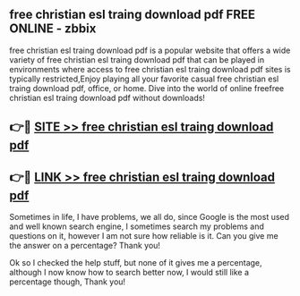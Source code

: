## free christian esl traing download pdf FREE ONLINE - zbbix

free christian esl traing download pdf is a popular website that offers a wide variety of free christian esl traing download pdf that can be played in environments where access to free christian esl traing download pdf sites is typically restricted,Enjoy playing all your favorite casual free christian esl traing download pdf, office, or home. Dive into the world of online freefree christian esl traing download pdf without downloads!

## 👉🔴 [SITE >> free christian esl traing download pdf](http://news.freeplayer.one?title=free_christian_esl_traing_download_pdf&ref=FRRE)

## 👉🔴 [LINK >> free christian esl traing download pdf](http://news.freeplayer.one?title=free_christian_esl_traing_download_pdf&ref=FREE)

Sometimes in life, I have problems, we all do, since Google is the most used and well known search engine, I sometimes search my problems and questions on it, however I am not sure how reliable is it. Can you give me the answer on a percentage? Thank you!

Ok so I checked the help stuff, but none of it gives me a percentage, although I now know how to search better now, I would still like a percentage though, Thank you!